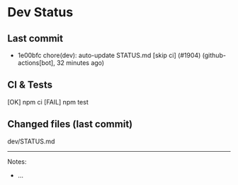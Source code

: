 # Dev Status

## Last commit
- 1e00bfc chore(dev): auto-update STATUS.md [skip ci] (#1904) (github-actions[bot], 32 minutes ago)
## CI & Tests
[OK] npm ci
[FAIL] npm test

## Changed files (last commit)
dev/STATUS.md

---
Notes:
- ...
